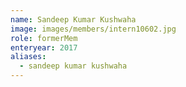 ```yaml
---
name: Sandeep Kumar Kushwaha 
image: images/members/intern10602.jpg 
role: formerMem
enteryear: 2017
aliases:
  - sandeep kumar kushwaha
---
```

